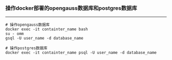 ### 操作docker部署的opengauss数据库和postgres数据库

---

```shell
# 操作opengauss数据库
docker exec -it containter_name bash
su - omm
gsql -U user_name -d database_name

# 操作postgres数据库
docker exec -it containter_name psql -U user_name -d database_name
```